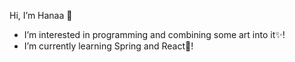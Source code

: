  Hi, I’m Hanaa 👋
- I’m interested in programming and combining some art into it✨!
- I’m currently learning Spring and React🌱!

<!---
DigitalHanaa/DigitalHanaa is a special ✨ repository because its `README.md` (this file) appears on your GitHub profile.
You can click the Preview link to take a look at your changes.
--->

